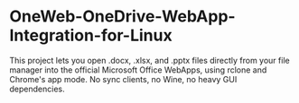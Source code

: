 # OneWeb-OneDrive-WebApp-Integration-for-Linux
This project lets you open .docx, .xlsx, and .pptx files directly from your file manager into the official Microsoft Office WebApps, using rclone and Chrome's app mode. No sync clients, no Wine, no heavy GUI dependencies.

